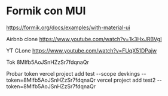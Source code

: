 # Formik con MUI

https://formik.org/docs/examples/with-material-ui

Airbnb clone
https://www.youtube.com/watch?v=1k3HxJRBVgI

YT CLone
https://www.youtube.com/watch?v=FUqX51DPajw

Tok
8Mlfb5AoJSnHZzSr7fdqnaQr

Probar token
vercel project add test --scope devkings --token=8Mlfb5AoJSnHZzSr7fdqnaQr
vercel project add test2 --token=8Mlfb5AoJSnHZzSr7fdqnaQr
